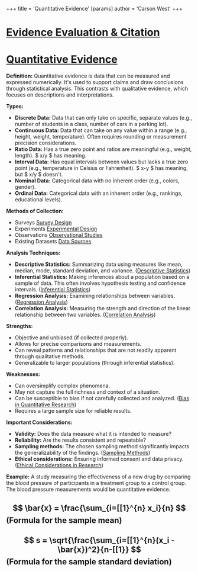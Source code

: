 +++
 title = 'Quantitative Evidence'
[params]
	author = 'Carson West'
+++
# [Evidence Evaluation & Citation](./../evidence-evaluation-&-citation/)
# [Quantitative Evidence](./../quantitative-evidence/)

**Definition:**  Quantitative evidence is data that can be measured and expressed numerically.  It's used to support claims and draw conclusions through statistical analysis.  This contrasts with qualitative evidence, which focuses on descriptions and interpretations.

**Types:**

* **Discrete Data:**  Data that can only take on specific, separate values (e.g., number of students in a class, number of cars in a parking lot).
* **Continuous Data:** Data that can take on any value within a range (e.g., height, weight, temperature).  Often requires rounding or measurement precision considerations.
* **Ratio Data:**  Has a true zero point and ratios are meaningful (e.g., weight, length).  $ x/y $  has meaning.
* **Interval Data:**  Has equal intervals between values but lacks a true zero point (e.g., temperature in Celsius or Fahrenheit).  $ x-y $  has meaning, but  $ x/y $  doesn't.
* **Nominal Data:**  Categorical data with no inherent order (e.g., colors, gender).
* **Ordinal Data:**  Categorical data with an inherent order (e.g., rankings, educational levels).

**Methods of Collection:**

* Surveys [Survey Design](./../survey-design/)
* Experiments [Experimental Design](./../experimental-design/)
* Observations [Observational Studies](./../observational-studies/)
* Existing Datasets [Data Sources](./../data-sources/)

**Analysis Techniques:**

* **Descriptive Statistics:** Summarizing data using measures like mean, median, mode, standard deviation, and variance.  ([Descriptive Statistics](./../descriptive-statistics/))
* **Inferential Statistics:** Making inferences about a population based on a sample of data.  This often involves hypothesis testing and confidence intervals. ([Inferential Statistics](./../inferential-statistics/))
* **Regression Analysis:**  Examining relationships between variables. ([Regression Analysis](./../regression-analysis/))
* **Correlation Analysis:** Measuring the strength and direction of the linear relationship between two variables. ([Correlation Analysis](./../correlation-analysis/))


**Strengths:**

* Objective and unbiased (if collected properly).
* Allows for precise comparisons and measurements.
* Can reveal patterns and relationships that are not readily apparent through qualitative methods.
* Generalizable to larger populations (through inferential statistics).

**Weaknesses:**

* Can oversimplify complex phenomena.
* May not capture the full richness and context of a situation.
* Can be susceptible to bias if not carefully collected and analyzed.  ([Bias in Quantitative Research](./../bias-in-quantitative-research/))
* Requires a large sample size for reliable results.


**Important Considerations:**

* **Validity:** Does the data measure what it is intended to measure?
* **Reliability:**  Are the results consistent and repeatable?
* **Sampling methods:** The chosen sampling method significantly impacts the generalizability of the findings. ([Sampling Methods](./../sampling-methods/))
* **Ethical considerations:**  Ensuring informed consent and data privacy. ([Ethical Considerations in Research](./../ethical-considerations-in-research/))


**Example:**  A study measuring the effectiveness of a new drug by comparing the blood pressure of participants in a treatment group to a control group. The blood pressure measurements would be quantitative evidence.

##  $$  \bar{x} = \frac{\sum_{i=[[1}^{n} x_i}{n}  $$   (Formula for the sample mean)

##  $$  s = \sqrt{\frac{\sum_{i=[[1}^{n}(x_i - \bar{x})^2}{n-[[1}}  $$  (Formula for the sample standard deviation)
